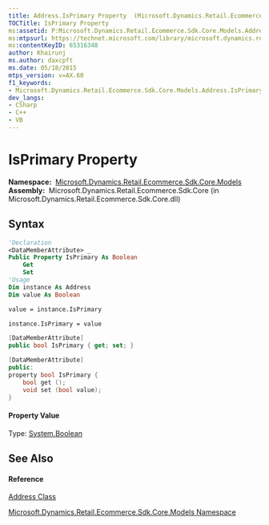 ```yaml
---
title: Address.IsPrimary Property  (Microsoft.Dynamics.Retail.Ecommerce.Sdk.Core.Models)
TOCTitle: IsPrimary Property
ms:assetid: P:Microsoft.Dynamics.Retail.Ecommerce.Sdk.Core.Models.Address.IsPrimary
ms:mtpsurl: https://technet.microsoft.com/library/microsoft.dynamics.retail.ecommerce.sdk.core.models.address.isprimary(v=AX.60)
ms:contentKeyID: 65316348
author: Khairunj
ms.author: daxcpft
ms.date: 05/18/2015
mtps_version: v=AX.60
f1_keywords:
- Microsoft.Dynamics.Retail.Ecommerce.Sdk.Core.Models.Address.IsPrimary
dev_langs:
- CSharp
- C++
- VB
---
```


# IsPrimary Property

**Namespace:**  [Microsoft.Dynamics.Retail.Ecommerce.Sdk.Core.Models](microsoft-dynamics-retail-ecommerce-sdk-core-models-namespace.md)  
**Assembly:**  Microsoft.Dynamics.Retail.Ecommerce.Sdk.Core (in Microsoft.Dynamics.Retail.Ecommerce.Sdk.Core.dll)

## Syntax

``` vb
'Declaration
<DataMemberAttribute> _
Public Property IsPrimary As Boolean
    Get
    Set
'Usage
Dim instance As Address
Dim value As Boolean

value = instance.IsPrimary

instance.IsPrimary = value
```

``` csharp
[DataMemberAttribute]
public bool IsPrimary { get; set; }
```

``` c++
[DataMemberAttribute]
public:
property bool IsPrimary {
    bool get ();
    void set (bool value);
}
```

#### Property Value

Type: [System.Boolean](https://technet.microsoft.com/library/a28wyd50\(v=ax.60\))  

## See Also

#### Reference

[Address Class](address-class-microsoft-dynamics-retail-ecommerce-sdk-core-models.md)

[Microsoft.Dynamics.Retail.Ecommerce.Sdk.Core.Models Namespace](microsoft-dynamics-retail-ecommerce-sdk-core-models-namespace.md)

